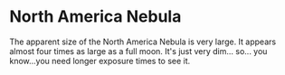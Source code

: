 # North America Nebula

The apparent size of the North America Nebula is very large. It appears almost
four times as large as a full moon. It's just very dim... so... you know...you
need longer exposure times to see it.
